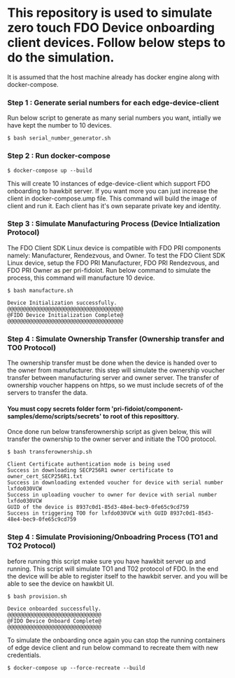 # This repository is used to simulate zero touch FDO Device onboarding client devices. Follow below steps to do the simulation.
It is assumed that the host machine already has docker engine along with docker-compose.

### Step 1 : Generate serial numbers for each edge-device-client
Run below script to generate as many serial numbers you want, intially we have kept the number to 10 devices. 
```console
$ bash serial_number_generator.sh
```

### Step 2 : Run docker-compose
```console
$ docker-compose up --build
```
This will create 10 instances of edge-device-client which support FDO onboarding to hawkbit server. If you want more you can just increase the client in docker-compose.ump file. 
This command will build the image of client and run it. Each client has it's own separate private key and identity.

### Step 3 : Simulate Manufacturing Process (Device Intialization Protocol)
The FDO Client SDK Linux device is compatible with FDO PRI components namely: Manufacturer, Rendezvous, and Owner.
To test the FDO Client SDK Linux device, setup the FDO PRI Manufacturer, FDO PRI Rendezvous, and FDO PRI Owner as per pri-fidoiot.
Run below command to simulate the process, this command will manufacture 10 device.

```console
$ bash manufacture.sh
```

```console
Device Initialization successfully.
@@@@@@@@@@@@@@@@@@@@@@@@@@@@@@@@@@@@@
@FIDO Device Initialization Complete@
@@@@@@@@@@@@@@@@@@@@@@@@@@@@@@@@@@@@@
```


### Step 4 : Simulate Ownership Transfer (Ownership transfer and TO0 Protocol)
The ownership transfer must be done when the device is handed over to the owner from manufacturer. this step will simulate the ownership voucher transfer between manufacturing server and owner server. The transfer of ownership voucher happens on https, so we must include secrets of of the servers to transfer the data.
#### You must copy secrets folder form  'pri-fidoiot/component-samples/demo/scripts/secrets' to root of this reposittory.

Once done run below transferownership script as given below, this will transfer the ownership to the owner server and initiate the TO0 protocol.

```console
$ bash transferownership.sh
```
```console
Client Certificate authentication mode is being used
Success in downloading SECP256R1 owner certificate to owner_cert_SECP256R1.txt
Success in downloading extended voucher for device with serial number lxfdo030VCW
Success in uploading voucher to owner for device with serial number lxfdo030VCW
GUID of the device is 8937c0d1-85d3-48e4-bec9-0fe65c9cd759
Success in triggering TO0 for lxfdo030VCW with GUID 8937c0d1-85d3-48e4-bec9-0fe65c9cd759
```

### Step 4 : Simulate Provisioning/Onboadring Process (TO1 and TO2 Protocol)
before running this script make sure you have hawkbit server up and running. This script will simulate TO1 and T02 protocol of FDO. In the end the device will be able to register itself to the hawkbit server. and you will be able to see the device on hawkbit UI.

```console
$ bash provision.sh
```
```console
Device onboarded successfully.
@@@@@@@@@@@@@@@@@@@@@@@@@@@@@@
@FIDO Device Onboard Complete@
@@@@@@@@@@@@@@@@@@@@@@@@@@@@@@
```

To simulate the onboarding once again you can stop the running containers of edge device client and run below command to recreate them with new credentials.

```console
$ docker-compose up --force-recreate --build
```






